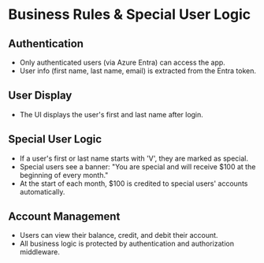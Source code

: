 # Business Rules & Special User Logic

## Authentication
- Only authenticated users (via Azure Entra) can access the app.
- User info (first name, last name, email) is extracted from the Entra token.

## User Display
- The UI displays the user's first and last name after login.

## Special User Logic
- If a user's first or last name starts with 'V', they are marked as special.
- Special users see a banner: "You are special and will receive $100 at the beginning of every month."
- At the start of each month, $100 is credited to special users' accounts automatically.

## Account Management
- Users can view their balance, credit, and debit their account.
- All business logic is protected by authentication and authorization middleware.
